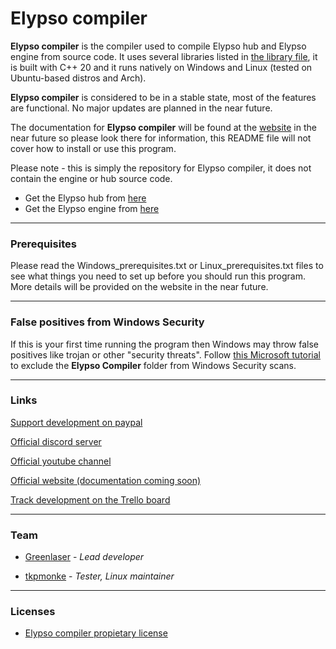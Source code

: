 # Elypso compiler

**Elypso compiler** is the compiler used to compile Elypso hub and Elypso engine from source code. It uses several libraries listed in [the library file](LIBRARIES.md), it is built with C++ 20 and it runs natively on Windows and Linux (tested on Ubuntu-based distros and Arch).

**Elypso compiler** is considered to be in a stable state, most of the features are functional. No major updates are planned in the near future.

The documentation for **Elypso compiler** will be found at the [website](https://elypsoengine.com)  in the near future so please look there for information, this README file will not cover how to install or use this program.

Please note - this is simply the repository for Elypso compiler, it does not contain the engine or hub source code.
- Get the Elypso hub from [here](https://github.com/Lost-Empire-Entertainment/Elypso-hub)
- Get the Elypso engine from [here](https://github.com/Lost-Empire-Entertainment/Elypso-engine)

---

### Prerequisites

Please read the Windows_prerequisites.txt or Linux_prerequisites.txt files to see what things you need to set up before you should run this program. More details will be provided on the website in the near future.

---

### False positives from Windows Security

If this is your first time running the program then Windows may throw false positives like trojan or other "security threats". Follow [this Microsoft tutorial](https://support.microsoft.com/en-us/windows/add-an-exclusion-to-windows-security-811816c0-4dfd-af4a-47e4-c301afe13b26) to exclude the **Elypso Compiler** folder from Windows Security scans.

---

### Links

[Support development on paypal](https://www.paypal.com/donate/?hosted_button_id=QWG8SAYX5TTP6)

[Official discord server](https://discord.gg/FqJgy2SvDs)

[Official youtube channel](https://youtube.com/greenlaser)

[Official website (documentation coming soon)](https://elypsoengine.com)

[Track development on the Trello board](https://trello.com/b/hbt6ebCZ/elypso-engine)

---

### Team

* [Greenlaser](https://github.com/greeenlaser) - *Lead developer*

* [tkpmonke](https://github.com/tkpmonke) - *Tester, Linux maintainer*

---

### Licenses

* [Elypso compiler propietary license](LICENSE.md)
